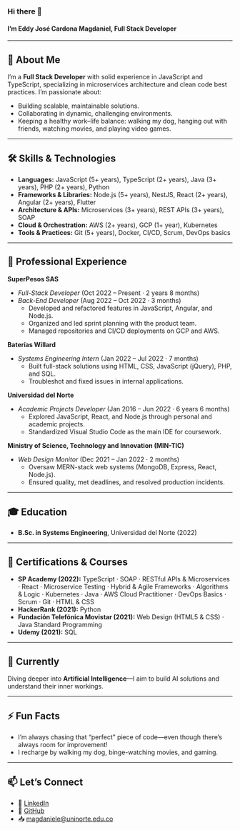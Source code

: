 ### Hi there 👋  
#### I’m **Eddy José Cardona Magdaniel**, Full Stack Developer

---

## 🚀 About Me
I’m a **Full Stack Developer** with solid experience in JavaScript and TypeScript, specializing in microservices architecture and clean code best practices. I’m passionate about:
- Building scalable, maintainable solutions.  
- Collaborating in dynamic, challenging environments.  
- Keeping a healthy work–life balance: walking my dog, hanging out with friends, watching movies, and playing video games.  

---

## 🛠️ Skills & Technologies
- **Languages:** JavaScript (5+ years), TypeScript (2+ years), Java (3+ years), PHP (2+ years), Python  
- **Frameworks & Libraries:** Node.js (5+ years), NestJS, React (2+ years), Angular (2+ years), Flutter  
- **Architecture & APIs:** Microservices (3+ years), REST APIs (3+ years), SOAP  
- **Cloud & Orchestration:** AWS (2+ years), GCP (1+ year), Kubernetes  
- **Tools & Practices:** Git (5+ years), Docker, CI/CD, Scrum, DevOps basics  

---

## 💼 Professional Experience
**SuperPesos SAS**  
- _Full-Stack Developer_ (Oct 2022 – Present · 2 years 8 months)  
- _Back-End Developer_ (Aug 2022 – Oct 2022 · 3 months)  
  - Developed and refactored features in JavaScript, Angular, and Node.js.  
  - Organized and led sprint planning with the product team.  
  - Managed repositories and CI/CD deployments on GCP and AWS.  

**Baterías Willard**  
- _Systems Engineering Intern_ (Jan 2022 – Jul 2022 · 7 months)  
  - Built full-stack solutions using HTML, CSS, JavaScript (jQuery), PHP, and SQL.  
  - Troubleshot and fixed issues in internal applications.  

**Universidad del Norte**  
- _Academic Projects Developer_ (Jan 2016 – Jun 2022 · 6 years 6 months)  
  - Explored JavaScript, React, and Node.js through personal and academic projects.  
  - Standardized Visual Studio Code as the main IDE for coursework.  

**Ministry of Science, Technology and Innovation (MIN-TIC)**  
- _Web Design Monitor_ (Dec 2021 – Jan 2022 · 2 months)  
  - Oversaw MERN-stack web systems (MongoDB, Express, React, Node.js).  
  - Ensured quality, met deadlines, and resolved production incidents.  

---

## 🎓 Education
- **B.Sc. in Systems Engineering**, Universidad del Norte (2022)  

---

## 📜 Certifications & Courses
- **SP Academy (2022):** TypeScript · SOAP · RESTful APIs & Microservices · React · Microservice Testing · Hybrid & Agile Frameworks · Algorithms & Logic · Kubernetes · Java · AWS Cloud Practitioner · DevOps Basics · Scrum · Git · HTML & CSS  
- **HackerRank (2021):** Python  
- **Fundación Telefónica Movistar (2021):** Web Design (HTML5 & CSS) · Java Standard Programming  
- **Udemy (2021):** SQL  

---

## 🌱 Currently
Diving deeper into **Artificial Intelligence**—I aim to build AI solutions and understand their inner workings.

---

## ⚡ Fun Facts
- I’m always chasing that “perfect” piece of code—even though there’s always room for improvement!  
- I recharge by walking my dog, binge-watching movies, and gaming.  

---

## 📫 Let’s Connect
- 🔗 [LinkedIn](https://www.linkedin.com/in/eddy-cardona-ab027a174/)  
- 🐙 [GitHub](https://github.com/magdaniele)  
- 📥 magdaniele@uninorte.edu.co  
